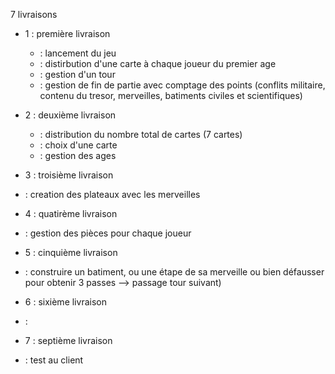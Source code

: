 7 livraisons

* 1 : première livraison
  * : lancement du jeu
  * : distirbution d'une carte à chaque joueur du premier age
  * : gestion d'un tour
  * : gestion de fin de partie avec comptage des points (conflits militaire, contenu du tresor, merveilles, batiments civiles et scientifiques)
 
* 2 : deuxième livraison
  * : distribution du nombre total de cartes (7 cartes)
  * : choix d'une carte
  * : gestion des ages
  
* 3 : troisième livraison
 * : creation des plateaux avec les merveilles
  
* 4 : quatirème livraison
 * : gestion des pièces pour chaque joueur
 
* 5 : cinquième livraison
 * : construire un batiment, ou une étape de sa merveille ou bien défausser pour obtenir 3 passes --> passage tour suivant)

* 6 : sixième livraison
 * : 

* 7 : septième livraison
 * : test au client



